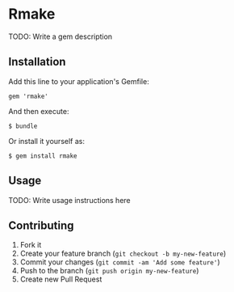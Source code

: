 # Rmake

TODO: Write a gem description

## Installation

Add this line to your application's Gemfile:

    gem 'rmake'

And then execute:

    $ bundle

Or install it yourself as:

    $ gem install rmake

## Usage

TODO: Write usage instructions here

## Contributing

1. Fork it
2. Create your feature branch (`git checkout -b my-new-feature`)
3. Commit your changes (`git commit -am 'Add some feature'`)
4. Push to the branch (`git push origin my-new-feature`)
5. Create new Pull Request

